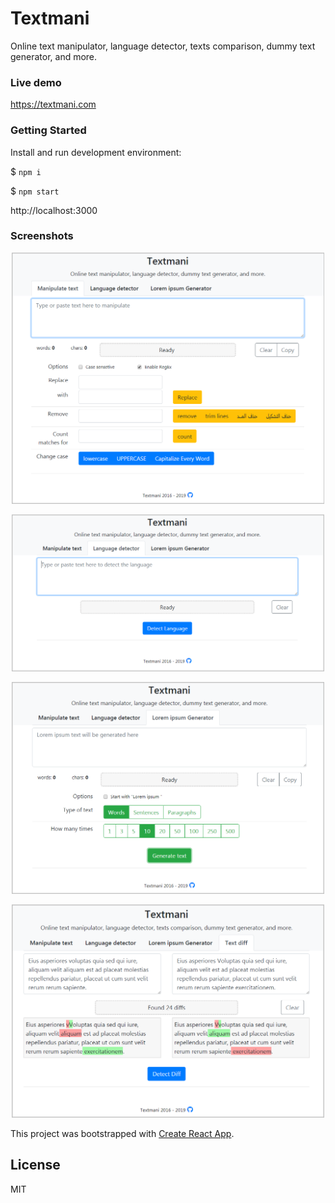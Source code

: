 # Textmani

Online text manipulator, language detector, texts comparison, dummy text generator, and more.

### Live demo

https://textmani.com

### Getting Started
Install and run development environment:

$ `npm i`

$ `npm start`

http://localhost:3000

### Screenshots

<p align="center">
<img width="500" src="screenshots/manipulator.png">
</p>

<p align="center">
<img width="500" src="screenshots/language_detector.png">
</p>

<p align="center">
<img width="500" src="screenshots/text_generator.png">
</p>

<p align="center">
<img width="500" src="screenshots/text_diff.png">
</p>

This project was bootstrapped with [Create React App](https://github.com/facebook/create-react-app).

## License

MIT
